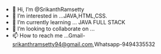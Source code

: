 - 👋 Hi, I’m @SrikanthRamsetty
- 👀 I’m interested in ...JAVA,HTML,CSS.
- 🌱 I’m currently learning ... JAVA FULL STACK
- 💞️ I’m looking to collaborate on ...
- 📫 How to reach me ...Gmail- srikanthramsetty94@gmail.com,Whatsapp-9494335532

<!---
SrikanthRamsetty/SrikanthRamsetty is a ✨ special ✨ repository because its `README.md` (this file) appears on your GitHub profile.
You can click the Preview link to take a look at your changes.
--->
